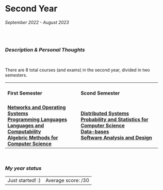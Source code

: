 <br><h1> Second Year </h1>
<h6><i>September 2022 - August 2023</i></h6>

<br><h3><i>Description & Personal Thoughts</i></h3>
<p>
  
</p><br>
<p>
  There are 8 total courses (and exams) in the second year, divided in two semesters.
</p>
<table>
  <tr>
    <td>
      <h4>First Semester</h4>
    </td>
    <td>
      <h4>Scond Semester</h4>
    </td>
  </tr>
  <tr>
    <td>
      <a href="https://github.com/Haruno19/notebook/tree/main/Secondo%20Anno/Primo%20Semestre/Reti%20e%20Sistemi%20Operativi"><b>Networks and Operating Systems</b></a><br>
      <a href="https://github.com/Haruno19/notebook/tree/main/Secondo%20Anno/Primo%20Semestre/Linguaggi%20di%20Programmazione"><b>Programming Languages</b></a><br>
      <a href="https://github.com/Haruno19/notebook/tree/main/Secondo%20Anno/Primo%20Semestre/Linguaggi%20e%20Computabilita"><b>Languages and Computability</b></a><br>
       <a href=""><b>Algebric Methods for Computer Science</b></a><br>
    </td>
    <td>
      <a href=""><b>Distributed Systems</b></a><br>
      <a href=""><b>Probability and Statistics for Computer Science</b></a><br>
      <a href=""><b>Data-bases</b></a><br>
      <a href=""><b>Software Analysis and Design</b></a><br>
    </td>
</tr>
</table>

<br><h3><i>My year status</i></h3>
<table><tr>
  <td>Just started! :)</td>
  <td>Average score: <b> </b>/30</td>
</tr></table>
